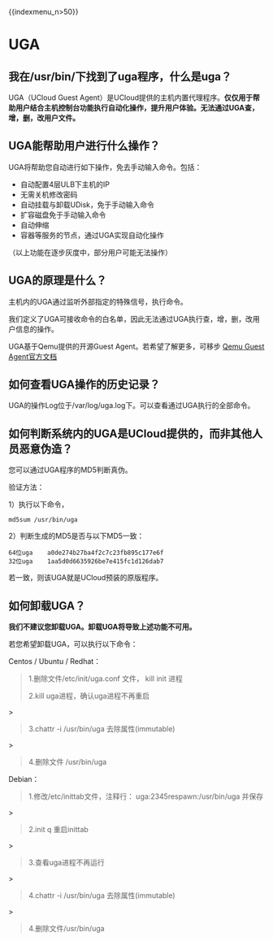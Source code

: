 {{indexmenu_n>50}}

# UGA

## 我在/usr/bin/下找到了uga程序，什么是uga？

UGA（UCloud Guest
Agent）是UCloud提供的主机内置代理程序。**仅仅用于帮助用户结合主机控制台功能执行自动化操作，提升用户体验。无法通过UGA查，增，删，改用户文件。**

## UGA能帮助用户进行什么操作？

UGA将帮助您自动进行如下操作，免去手动输入命令。包括：

  - 自动配置4层ULB下主机的IP
  - 无需关机修改密码
  - 自动挂载与卸载UDisk，免于手动输入命令
  - 扩容磁盘免于手动输入命令
  - 自动伸缩
  - 容器等服务的节点，通过UGA实现自动化操作

（以上功能在逐步灰度中，部分用户可能无法操作）

## UGA的原理是什么？

主机内的UGA通过监听外部指定的特殊信号，执行命令。

我们定义了UGA可接收命令的白名单，因此无法通过UGA执行查，增，删，改用户信息的操作。

UGA基于Qemu提供的开源Guest Agent。若希望了解更多，可移步 [Qemu Guest
Agent官方文档](http://wiki.qemu.org/Features/QAPI/GuestAgent#Guest_Agent)

## 如何查看UGA操作的历史记录？

UGA的操作Log位于/var/log/uga.log下。可以查看通过UGA执行的全部命令。

## 如何判断系统内的UGA是UCloud提供的，而非其他人员恶意伪造？

您可以通过UGA程序的MD5判断真伪。

验证方法：

1）执行以下命令，

    md5sum /usr/bin/uga

2）判断生成的MD5是否与以下MD5一致：

    64位uga    a0de274b27ba4f2c7c23fb895c177e6f
    32位uga    1aa5d0d6635926be7e415fc1d126dab7

若一致，则该UGA就是UCloud预装的原版程序。

## 如何卸载UGA？

**我们不建议您卸载UGA。卸载UGA将导致上述功能不可用。**

若您希望卸载UGA，可以执行以下命令：

Centos / Ubuntu / Redhat：

> 1.删除文件/etc/init/uga.conf 文件， kill init 进程
> 
> 2.kill uga进程，确认uga进程不再重启

\>

> 3.chattr -i /usr/bin/uga 去除属性(immutable)

\>

> 4.删除文件 /usr/bin/uga

Debian：

> 1.修改/etc/inittab文件，注释行： uga:2345respawn:/usr/bin/uga 并保存

\>

> 2.init q 重启inittab

\>

> 3.查看uga进程不再运行

\>

> 4.chattr -i /usr/bin/uga 去除属性(immutable)

\>

> 4.删除文件/usr/bin/uga
